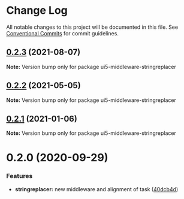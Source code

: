 # Change Log

All notable changes to this project will be documented in this file.
See [Conventional Commits](https://conventionalcommits.org) for commit guidelines.

## [0.2.3](https://github.com/ui5-community/ui5-ecosystem-showcase/compare/ui5-middleware-stringreplacer@0.2.2...ui5-middleware-stringreplacer@0.2.3) (2021-08-07)

**Note:** Version bump only for package ui5-middleware-stringreplacer





## [0.2.2](https://github.com/ui5-community/ui5-ecosystem-showcase/compare/ui5-middleware-stringreplacer@0.2.1...ui5-middleware-stringreplacer@0.2.2) (2021-05-05)

**Note:** Version bump only for package ui5-middleware-stringreplacer





## [0.2.1](https://github.com/petermuessig/ui5-ecosystem-showcase/compare/ui5-middleware-stringreplacer@0.2.0...ui5-middleware-stringreplacer@0.2.1) (2021-01-06)

**Note:** Version bump only for package ui5-middleware-stringreplacer





# 0.2.0 (2020-09-29)


### Features

* **stringreplacer:** new middleware and alignment of task ([40dcb4d](https://github.com/petermuessig/ui5-ecosystem-showcase/commit/40dcb4d4442b0262699a779a13b565d8bba07a87))
